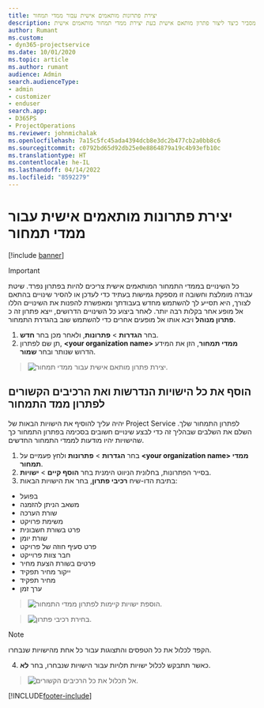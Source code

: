 ```yaml
---
title: יצירת פתרונות מותאמים אישית עבור ממדי תמחור
description: נושא זה מסביר כיצד ליצור פתרון מותאם אישית בעת יצירת ממדי תמחור מותאמים אישית.
author: Rumant
ms.custom:
- dyn365-projectservice
ms.date: 10/01/2020
ms.topic: article
ms.author: rumant
audience: Admin
search.audienceType:
- admin
- customizer
- enduser
search.app:
- D365PS
- ProjectOperations
ms.reviewer: johnmichalak
ms.openlocfilehash: 7a15c5fc45ada4394dcb8e3dc2b477cb2a0bb8c6
ms.sourcegitcommit: c0792bd65d92db25e0e8864879a19c4b93efb10c
ms.translationtype: HT
ms.contentlocale: he-IL
ms.lasthandoff: 04/14/2022
ms.locfileid: "8592279"
---
```

# <a name="create-custom-solutions-for-pricing-dimensions"></a>יצירת פתרונות מותאמים אישית עבור ממדי תמחור

[!include [banner](../includes/psa-now-project-operations.md)]

> [!IMPORTANT]
> כל השינויים בממדי התמחור המותאמים אישית צריכים להיות בפתרון נפרד. שיטת עבודה מומלצת וחשובה זו מספקת גמישות בעתיד כדי לעדכן או להסיר שינויים בהתאם לצורך, היא תסייע לך להשתמש מחדש בעבודתך ומאפשרת להפנות את השינויים הללו אל מופע אחר בקלות רבה יותר. לאחר ביצוע כל השינויים הדרושים, ייצא פתרון זה כ **פתרון מנוהל** ויבא אותו אל מופעים אחרים כדי להשתמש שוב בהגדרת התמחור.

1. בחר **הגדרות** > **פתרונות**, ולאחר מכן בחר **חדש**. 
2. תן שם לפתרון, **\<your organization name> ממדי תמחור**, הזן את המידע הדרוש שנותר ובחר **שמור**.

> ![יצירת פתרון מותאם אישית עבור ממדי תמחור.](media/Creation-of-custom-pricing-dimension-solution.PNG)
  
## <a name="add-all-required-entities-and-related-components-to-the-pricing-dimension-solution"></a>הוסף את כל הישויות הנדרשות ואת הרכיבים הקשורים לפתרון ממד התמחור
יהיה עליך להוסיף את הישויות הבאות של Project Service לפתרון התמחור שלך. השלם את השלבים שבהליך זה כדי לבצע שינויים חשובים בסכימה בפתרון התמחור כך שהישויות יהיו מודעות לממדי התמחור החדשים.

1. בחר **הגדרות** > **פתרונות** ולחץ פעמיים על **\<your organization name> ממדי תמחור**. 
2. בסייר הפתרונות, בחלונית הניווט הימנית בחר **הוסף קיים**  > **ישויות**.
3. בתיבת הדו-שיח **רכיבי פתרון**, בחר את הישויות הבאות:

- בפועל
- משאב הניתן להזמנה
- שורת הערכה
- משימת פרויקט
- פרט בשורת חשבונית
- שורת יומן
- פרט סעיף חוזה של פרויקט
- חבר צוות פרוייקט
- פרטים בשורת הצעת מחיר
- ייקור מחיר תפקיד
- מחיר תפקיד 
- ערך זמן 

> ![הוספת ישויות קיימות לפתרון ממדי התמחור.](media/Existing-entities-to-PD-solution.png)

> ![בחירת רכיבי פתרון.](media/Dimension-Components.png)

> [!NOTE]
> הקפד לכלול את כל הטפסים והתצוגות עבור כל אחת מהישויות שנבחרו.

4. כאשר תתבקש לכלול ישויות תלויות עבור הישויות שנבחרו, בחר **לא**.

> ![אל תכלול את כל הרכיבים הקשורים.](media/Do-not-include-required.png)




[!INCLUDE[footer-include](../includes/footer-banner.md)]
